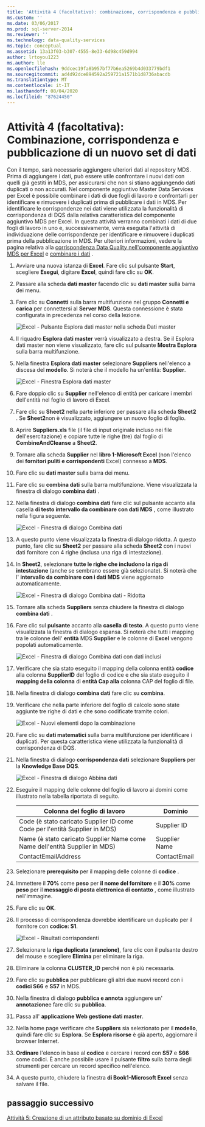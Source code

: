 ```yaml
---
title: 'Attività 4 (facoltativo): combinazione, corrispondenza e pubblicazione di un nuovo set di dati | Microsoft Docs'
ms.custom: ''
ms.date: 03/06/2017
ms.prod: sql-server-2014
ms.reviewer: ''
ms.technology: data-quality-services
ms.topic: conceptual
ms.assetid: 13a13f03-b307-4555-8e33-6d98c459d994
author: lrtoyou1223
ms.author: lle
ms.openlocfilehash: 9ddcec19fa8b957bf77b6ea5269b4d033779bdf1
ms.sourcegitcommit: ad4d92dce894592a259721a1571b1d8736abacdb
ms.translationtype: MT
ms.contentlocale: it-IT
ms.lasthandoff: 08/04/2020
ms.locfileid: "87624450"
---
```

# <a name="task-4-optional-combining-matching-and-publishing-new-set-of-data"></a>Attività 4 (facoltativa): Combinazione, corrispondenza e pubblicazione di un nuovo set di dati
  Con il tempo, sarà necessario aggiungere ulteriori dati al repository MDS. Prima di aggiungere i dati, può essere utile confrontare i nuovi dati con quelli già gestiti in MDS, per assicurarsi che non si stiano aggiungendo dati duplicati o non accurati. Nel componente aggiuntivo Master Data Services per Excel è possibile combinare i dati di due fogli di lavoro e confrontarli per identificare e rimuovere i duplicati prima di pubblicare i dati in MDS. Per identificare le corrispondenze nei dati viene utilizzata la funzionalità di corrispondenza di DQS dalla relativa caratteristica del componente aggiuntivo MDS per Excel. In questa attività verranno combinati i dati di due fogli di lavoro in uno e, successivamente, verrà eseguita l'attività di individuazione delle corrispondenze per identificare e rimuovere i duplicati prima della pubblicazione in MDS. Per ulteriori informazioni, vedere la pagina relativa alla [corrispondenza Data Quality nell'componente aggiuntivo MDS per Excel](https://msdn.microsoft.com/library/hh548681.aspx) e [combinare i dati](https://msdn.microsoft.com/library/hh548680.aspx) .  
  
1.  Avviare una nuova istanza di **Excel**. Fare clic sul pulsante **Start**, scegliere **Esegui**, digitare **Excel**, quindi fare clic su **OK**.  
  
2.  Passare alla scheda **dati master** facendo clic su **dati master** sulla barra dei menu.  
  
3.  Fare clic su **Connetti** sulla barra multifunzione nel gruppo **Connetti e carica** per connettersi al **Server MDS**. Questa connessione è stata configurata in precedenza nel corso della lezione.  
  
     ![Excel - Pulsante Esplora dati master nella scheda Dati master](../../2014/tutorials/media/et-combinematchandpublishnewsod-01.jpg "Excel - Pulsante Esplora dati master nella scheda Dati master")  
  
4.  Il riquadro **Esplora dati master** verrà visualizzato a destra. Se il Esplora dati master non viene visualizzato, fare clic sul pulsante **Mostra Esplora** sulla barra multifunzione.  
  
5.  Nella finestra **Esplora dati master** selezionare **Suppliers** nell'elenco a discesa del **modello**. Si noterà che il modello ha un'entità: **Supplier**.  
  
     ![Excel - Finestra Esplora dati master](../../2014/tutorials/media/et-combinematchandpublishnewsod-02.jpg "Excel - Finestra Esplora dati master")  
  
6.  Fare doppio clic su **Supplier** nell'elenco di entità per caricare i membri dell'entità nel foglio di lavoro di Excel.  
  
7.  Fare clic su **Sheet2** nella parte inferiore per passare alla scheda **Sheet2** . Se **Sheet2**non è visualizzato, aggiungere un nuovo foglio di foglio.  
  
8.  Aprire **Suppliers.xls** file (il file di input originale incluso nei file dell'esercitazione) e copiare tutte le righe (tre) dal foglio di **CombineAndCleanse** a **Sheet2**.  
  
9. Tornare alla scheda **Supplier** nel **libro 1-Microsoft Excel** (non l'elenco dei **fornitori puliti e corrispondenti** Excel) connesso a **MDS**.  
  
10. Fare clic su **dati master** sulla barra dei menu.  
  
11. Fare clic su **combina dati** sulla barra multifunzione. Viene visualizzata la finestra di dialogo **combina dati** .  
  
12. Nella finestra di dialogo **combina dati** fare clic sul pulsante accanto alla casella **di testo intervallo da combinare con dati MDS** , come illustrato nella figura seguente.  
  
     ![Excel - Finestra di dialogo Combina dati](../../2014/tutorials/media/et-combinematchandpublishnewsod-03.jpg "Excel - Finestra di dialogo Combina dati")  
  
13. A questo punto viene visualizzata la finestra di dialogo ridotta. A questo punto, fare clic su **Sheet2** per passare alla scheda **Sheet2** con i nuovi dati fornitore con 4 righe (inclusa una riga di intestazione).  
  
14. In **Sheet2**, selezionare **tutte le righe che includono la riga di intestazione** (anche se sembrano essere già selezionate). Si noterà che l' **intervallo da combinare con i dati MDS** viene aggiornato automaticamente.  
  
     ![Excel - Finestra di dialogo Combina dati - Ridotta](../../2014/tutorials/media/et-combinematchandpublishnewsod-04.jpg "Excel - Finestra di dialogo Combina dati - Ridotta")  
  
15. Tornare alla scheda **Suppliers** senza chiudere la finestra di dialogo **combina dati** .  
  
16. Fare clic sul **pulsante** accanto alla **casella di testo**. A questo punto viene visualizzata la finestra di dialogo espansa. Si noterà che tutti i mapping tra le colonne dell' **entità** MDS **Supplier** e le colonne di **Excel** vengono popolati automaticamente.  
  
     ![Excel - Finestra di dialogo Combina dati con dati inclusi](../../2014/tutorials/media/et-combinematchandpublishnewsod-05.jpg "Excel - Finestra di dialogo Combina dati con dati inclusi")  
  
17. Verificare che sia stato eseguito il mapping della colonna entità **codice** alla colonna **SupplierID** del foglio di codice e che sia stato eseguito il **mapping della colonna** di **entità Cap alla** colonna CAP del foglio di file.  
  
18. Nella finestra di dialogo **combina dati** fare clic su **combina**.  
  
19. Verificare che nella parte inferiore del foglio di calcolo sono state aggiunte tre righe di dati e che sono codificate tramite colori.  
  
     ![Excel - Nuovi elementi dopo la combinazione](../../2014/tutorials/media/et-combinematchandpublishnewsod-06.jpg "Excel - Nuovi elementi dopo la combinazione")  
  
20. Fare clic su **dati matematici** sulla barra multifunzione per identificare i duplicati. Per questa caratteristica viene utilizzata la funzionalità di corrispondenza di DQS.  
  
21. Nella finestra di dialogo **corrispondenza dati** selezionare **Suppliers** per la **Knowledge Base DQS**.  
  
     ![Excel - Finestra di dialogo Abbina dati](../../2014/tutorials/media/et-combinematchandpublishnewsod-07.jpg "Excel - Finestra di dialogo Abbina dati")  
  
22. Eseguire il mapping delle colonne del foglio di lavoro ai domini come illustrato nella tabella riportata di seguito.  
  
    |Colonna del foglio di lavoro|Dominio|  
    |----------------------|------------|  
    |Code (è stato caricato Supplier ID come Code per l'entità Supplier in MDS)|Supplier ID|  
    |Name (è stato caricato Supplier Name come Name dell'entità Supplier in MDS)|Supplier Name|  
    |ContactEmailAddress|ContactEmail|  
  
23. Selezionare **prerequisito** per il mapping delle colonne di **codice** .  
  
24. Immettere il **70%** come **peso** per **il nome del fornitore** e il **30%** come **peso** per il **messaggio di posta elettronica di contatto** , come illustrato nell'immagine.  
  
25. Fare clic su **OK**.  
  
26. Il processo di corrispondenza dovrebbe identificare un duplicato per il fornitore con **codice: S1**.  
  
     ![Excel - Risultati corrispondenti](../../2014/tutorials/media/et-combinematchandpublishnewsod-08.jpg "Excel - Risultati corrispondenti")  
  
27. Selezionare la **riga duplicata (arancione)**, fare clic con il pulsante destro del mouse e scegliere **Elimina** per eliminare la riga.  
  
28. Eliminare la colonna **CLUSTER_ID** perché non è più necessaria.  
  
29. Fare clic su **pubblica** per pubblicare gli altri due nuovi record con i **codici S66** e **S57** in MDS.  
  
30. Nella finestra di dialogo **pubblica e annota** aggiungere un' **annotazione**e fare clic su **pubblica**.  
  
31. Passa all' **applicazione Web gestione dati master**.  
  
32. Nella home page verificare che **Suppliers** sia selezionato per il **modello**, quindi fare clic su **Esplora**. Se **Esplora risorse** è già aperto, aggiornare il browser Internet.  
  
33. **Ordinare** l'elenco in base al **codice** e cercare i record con **S57** e **S66** come codici. È anche possibile usare il pulsante **filtro** sulla barra degli strumenti per cercare un record specifico nell'elenco.  
  
34. A questo punto, chiudere la finestra **di Book1-Microsoft Excel** senza salvare il file.  
  
## <a name="next-step"></a>passaggio successivo  
 [Attività 5: Creazione di un attributo basato su dominio di Excel](../../2014/tutorials/task-5-creating-a-domain-based-attribute-from-excel.md)  
  
  
